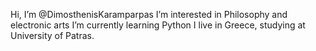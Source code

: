 Hi, I’m @DimosthenisKaramparpas
I’m interested in Philosophy and electronic arts
I’m currently learning Python
I live in Greece, studying at University of Patras.
